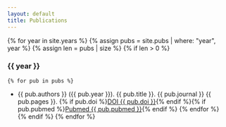 ```yaml
---
layout: default
title: Publications
---
```


<div class="main">
  <div class="container" markdown="1">

{% for year in site.years %}
  {% assign pubs = site.pubs | where: "year", year %}
  {% assign len = pubs | size %}
  {% if len > 0 %}
### {{ year }}
    {% for pub in pubs %}
* {{ pub.authors }} ({{ pub.year }}). {{ pub.title }}. {{ pub.journal }} {{ pub.pages }}. {% if pub.doi %}<a href="http://dx.doi.org/{{ pub.doi }}">DOI {{ pub.doi }}</a>{% endif %}{% if pub.pubmed %}<a href="https://www.ncbi.nlm.nih.gov/pubmed/{{ pub.pubmed }}">Pubmed {{ pub.pubmed }}</a>{% endif %}
    {% endfor %}
  {% endif %}
{% endfor %}

</div>
</div>
